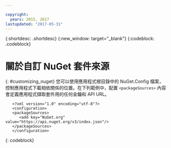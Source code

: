 ```yaml
---

copyright:
  years: 2015, 2017
lastupdated: "2017-05-31"
---
```


{:shortdesc: .shortdesc}
{:new_window: target="_blank"}
{:codeblock: .codeblock}


# 關於自訂 NuGet 套件來源
{: #customizing_nuget}
您可以使用應用程式根目錄中的 NuGet.Config 檔案，控制應用程式下載相依關係的位置。在下列範例中，配置 `<packageSources>` 內容會定義應用程式擷取套件用的任何金鑰和 API URL。
```
   <?xml version="1.0" encoding="utf-8"?>
   <configuration>
   <packageSources>
      <add key="NuGet.org" value="https://api.nuget.org/v3/index.json"/>
   </packageSources>
   </configuration>
```
{: codeblock}
